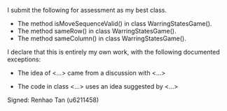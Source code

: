I submit the following for assessment as my best class.

* The method isMoveSequenceValid() in class WarringStatesGame().
* The method sameRow() in class WarringStatesGame().
* The method sameColumn() in class WarringStatesGame().

I declare that this is entirely my own work, with the following documented exceptions:

* The idea of <...> came from a discussion with <...>

* The code in class <...> uses an idea suggested by <...>

Signed: Renhao Tan (u6211458)
